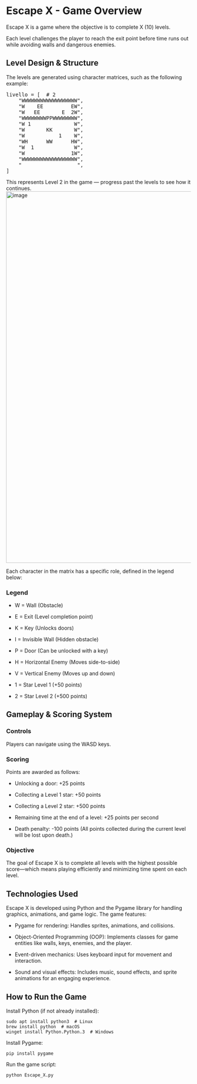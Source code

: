 # Escape X - Game Overview

Escape X is a game where the objective is to complete X (10) levels.

Each level challenges the player to reach the exit point before time runs out while avoiding walls and dangerous enemies.

## Level Design & Structure

The levels are generated using character matrices, such as the following example:
<pre>
livello = [  # 2
    "WWWWWWWWWWWWWWWWWW",
    "W    EE         EW",
    "W   EE       E  2W",
    "WWWWWWWWPPWWWWWWWW",
    "W 1              W",
    "W       KK       W",
    "W           1    W",
    "WH      WW      HW",
    "W  1             W",
    "W               1W",
    "WWWWWWWWWWWWWWWWWW",
    "                  ",
]
</pre>
This represents Level 2 in the game — progress past the levels to see how it continues.
<img width="1245" height="1014" alt="image" src="https://github.com/user-attachments/assets/a3b4bdf6-7c1f-4390-a59b-bfa08bcfa33b" />



Each character in the matrix has a specific role, defined in the legend below:

### Legend

- W = Wall (Obstacle)

- E = Exit (Level completion point)

- K = Key (Unlocks doors)

- I = Invisible Wall (Hidden obstacle)

- P = Door (Can be unlocked with a key)

- H = Horizontal Enemy (Moves side-to-side)

- V = Vertical Enemy (Moves up and down)

- 1 = Star Level 1 (+50 points)

- 2 = Star Level 2 (+500 points)

## Gameplay & Scoring System

### Controls

Players can navigate using the WASD keys.

### Scoring

Points are awarded as follows:

- Unlocking a door: +25 points

- Collecting a Level 1 star: +50 points

- Collecting a Level 2 star: +500 points

- Remaining time at the end of a level: +25 points per second

- Death penalty: -100 points (All points collected during the current level will be lost upon death.)

### Objective

The goal of Escape X is to complete all levels with the highest possible score—which means playing efficiently and minimizing time spent on each level.

## Technologies Used

Escape X is developed using Python and the Pygame library for handling graphics, animations, and game logic. The game features:

- Pygame for rendering: Handles sprites, animations, and collisions.

- Object-Oriented Programming (OOP): Implements classes for game entities like walls, keys, enemies, and the player.

- Event-driven mechanics: Uses keyboard input for movement and interaction.

- Sound and visual effects: Includes music, sound effects, and sprite animations for an engaging experience.

## How to Run the Game

Install Python (if not already installed):
```
sudo apt install python3  # Linux
brew install python  # macOS
winget install Python.Python.3  # Windows
```
Install Pygame:
```
pip install pygame
```
Run the game script:
```
python Escape_X.py
```
